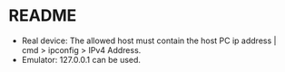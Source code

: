 # README
* Real device:
The allowed host must contain the host PC ip address | cmd > ipconfig > IPv4 Address.
* Emulator: 127.0.0.1 can be used.